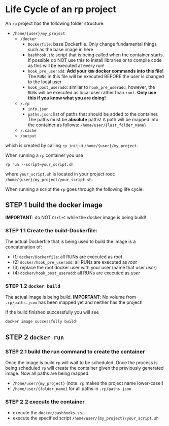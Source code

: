 # Life Cycle of an rp project

An `rp` project has the following folder structure:

* `/home/{user}/my_project`
  * `/docker`
    * `Dockerfile`: base Dockerfile. Only change fundamental things such as the base image in here
    * `bashhook.sh`: script that is being called when the container starts. If possible do NOT use this to install libraries or to compile code as this will be executed at every run!
    * `hook_pre_useradd`: **Add your `RUN` docker commands into this file!** The `RUN`s in this file will be executed BEFORE the user is changed to the local user
    * `hook_post_useradd`: similar to `hook_pre_useradd`, however, the `RUN`s will be executed as local user rather than `root`. **Only use this if you know what you are doing!**
  * `/.rp`
    * `info.json`
    * `paths.json`: list of paths that should be added to the container. The paths must be **absolute** paths! A path will be mapped into the container as follows: `/home/user/{last_folder_name}`
  * `/.cache`
  * `/output`

which is created by calling ```rp init``` in ```/home/{user}/my_project```.

When running a ```rp``` container you use
```
rp run --script=your_script.sh
```
where ```your_script.sh``` is located in your project root: ```/home/{user}/my_project/your_script.sh```. 

When running a script the ```rp``` goes through the following life cycle:

## STEP 1 build the docker image

**IMPORTANT**: do NOT ```Ctrl+C``` while the docker image is being build!

### STEP 1.1 Create the build-Dockerfile:
The actual Dockerfile that is being used to build the image is a concatenation of:

* (1) ```docker/Dockerfile```: all RUNs are executed as *root*
* (2) ```docker/hook_pre_useradd```: all RUNs are executed as *root*
* (3) replace the root docker user with your user (name that user *user*)
* (4) ```docker/hook_post_useradd```: all RUNs are executed as *user* 

### STEP 1.2 ```docker build```
The actual image is being build. **IMPORTANT**: No volume from ```.rp/paths.json``` has been mapped yet and neither has the project!

If the build finished successfully you will see
```
docker image successfully build!
```

## STEP 2 ```docker run```

### STEP 2.1 build the run command to create the container
Once the image is build ```rp``` will wait to be scheduled. Once the process is being scheduled ```rp``` will create the container given the previously generated image.
Now all paths are being mapped:
* ```/home/user/{my_project}``` (note: ```rp``` makes the project name lower-case!)
* ```/home/user/{folder_name}``` for all paths in ```.rp/paths.json```

### STEP 2.2 execute the container
* execute the ```docker/bashhooks.sh```.
* execute the specified script ```/home/user/{my_project}/your_script.sh```
